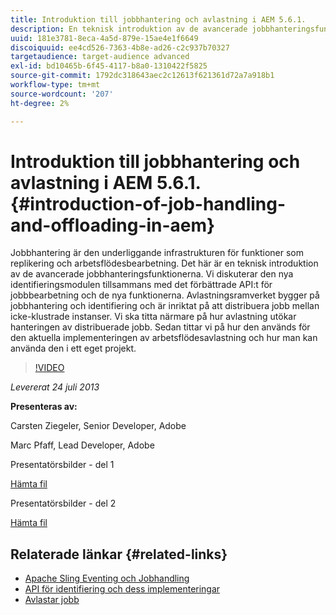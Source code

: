 ```yaml
---
title: Introduktion till jobbhantering och avlastning i AEM 5.6.1.
description: En teknisk introduktion av de avancerade jobbhanteringsfunktionerna. Jobbhantering är den underliggande infrastrukturen för funktioner som replikering och arbetsflödesbearbetning. Lär dig mer om identifieringsmodulen tillsammans med det förbättrade API:t för jobbbearbetning och nya funktioner.
uuid: 181e3781-8eca-4a5d-879e-15ae4e1f6649
discoiquuid: ee4cd526-7363-4b8e-ad26-c2c937b70327
targetaudience: target-audience advanced
exl-id: bd10465b-6f45-4117-b8a0-1310422f5825
source-git-commit: 1792dc318643aec2c12613f621361d72a7a918b1
workflow-type: tm+mt
source-wordcount: '207'
ht-degree: 2%

---
```


# Introduktion till jobbhantering och avlastning i AEM 5.6.1. {#introduction-of-job-handling-and-offloading-in-aem}

Jobbhantering är den underliggande infrastrukturen för funktioner som replikering och arbetsflödesbearbetning. Det här är en teknisk introduktion av de avancerade jobbhanteringsfunktionerna. Vi diskuterar den nya identifieringsmodulen tillsammans med det förbättrade API:t för jobbbearbetning och de nya funktionerna. Avlastningsramverket bygger på jobbhantering och identifiering och är inriktat på att distribuera jobb mellan icke-klustrade instanser. Vi ska titta närmare på hur avlastning utökar hanteringen av distribuerade jobb. Sedan tittar vi på hur den används för den aktuella implementeringen av arbetsflödesavlastning och hur man kan använda den i ett eget projekt.

>[!VIDEO](https://video.tv.adobe.com/v/19580/?quality=9)

*Levererat 24 juli 2013*

**Presenteras av:**

Carsten Ziegeler, Senior Developer, Adobe

Marc Pfaff, Lead Developer, Adobe

Presentatörsbilder - del 1

[Hämta fil](assets/jobhandling.pdf)

Presentatörsbilder - del 2

[Hämta fil](assets/offloading.pdf)

## Relaterade länkar {#related-links}

* [Apache Sling Eventing och Jobhandling](https://sling.apache.org/documentation/bundles/apache-sling-eventing-and-job-handling.html)
* [API för identifiering och dess implementeringar](https://sling.apache.org/documentation/bundles/discovery-api-and-impl.html)
* [Avlastar jobb](https://docs.adobe.com/docs/en/cq/current/deploying/offloading.html)
